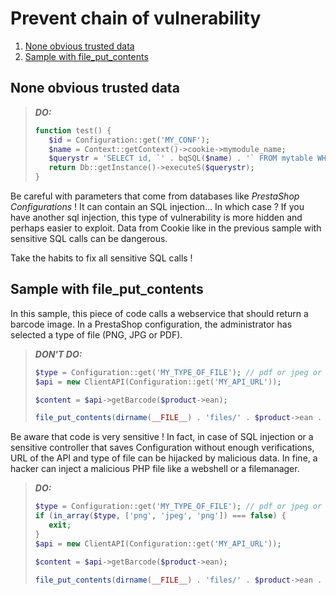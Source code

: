 # Prevent chain of vulnerability

1. [None obvious trusted data](#none-obvious-trusted-data)
2. [Sample with file_put_contents](#sample-with-file_put_contents)

## None obvious trusted data

> ***DO:***
> ```PHP
> function test() {
>    $id = Configuration::get('MY_CONF');
>    $name = Context::getContext()->cookie->mymodule_name;
>    $querystr = 'SELECT id, `' . bqSQL($name) . '` FROM mytable WHERE id = ' . (int) $id;
>    return Db::getInstance()->executeS($querystr);
> }
> ```

Be careful with parameters that come from databases like *PrestaShop Configurations* ! It can contain an SQL injection… In which case ? If you have another sql injection, this type of vulnerability is more hidden and perhaps easier to exploit.
Data from Cookie like in the previous sample with sensitive SQL calls can be dangerous.

Take the habits to fix all sensitive SQL calls !

## Sample with file_put_contents

In this sample, this piece of code calls a webservice that should return a barcode image. In a PrestaShop configuration, the administrator has selected a type of file (PNG, JPG or PDF).

> ***DON'T DO:***
> ```PHP
> $type = Configuration::get('MY_TYPE_OF_FILE'); // pdf or jpeg or png
> $api = new ClientAPI(Configuration::get('MY_API_URL'));
>
> $content = $api->getBarcode($product->ean);
>
> file_put_contents(dirname(__FILE__) . 'files/' . $product->ean . '.' . $type, $content);
> ```

Be aware that code is very sensitive ! In fact, in case of SQL injection or a sensitive controller that saves Configuration without enough verifications, URL of the API and type of file can be hijacked by malicious data. In fine, a hacker can inject a malicious PHP file like a webshell or a filemanager.

> ***DO:***
> ```PHP
> $type = Configuration::get('MY_TYPE_OF_FILE'); // pdf or jpeg or png
> if (in_array($type, ['png', 'jpeg', 'png']) === false) {
>    exit;
> }
> $api = new ClientAPI(Configuration::get('MY_API_URL'));
>
> $content = $api->getBarcode($product->ean);
>
> file_put_contents(dirname(__FILE__) . 'files/' . $product->ean . '.' . $type, $content);
> ```
